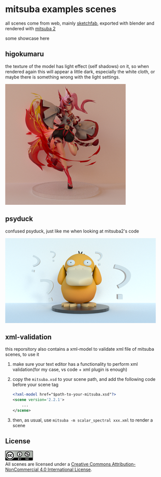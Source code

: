 # mitsuba examples scenes

all scenes come from web, mainly [sketchfab](https://sketchfab.com/), exported with blender and rendered with [mitsuba 2](https://github.com/mitsuba-renderer/mitsuba2)

some showcase here

## higokumaru

[model link]:https://sketchfab.com/3d-models/higokumaru-honkai-impact-3rd-0e903387170846f5939adaa0c277b91b

the texture of the model has light effect (self shadows) on it, so when rendered again this will appear a little dark, especially the white cloth, or maybe there is something wrong with the light settings. 

<img src="images/higokumaru.png" style="zoom:50%;" />

## psyduck

[model link]: https://sketchfab.com/3d-models/psyduck-6bd718edee504a26922000c546a455a9

confused psyduck, just like me when looking at mitsuba2's code

<img src="images/psyduck.png" style="zoom:50%;" />

## xml-validation

this reporsitory also contains a xml-model to validate xml file of mitsuba scenes, to use it

1. make sure your text editor has a functionality to perform xml validation(for my case, vs code + xml plugin is enough)

2. copy the `mitsuba.xsd` to your scene path, and add the following code before your scene tag

   ```xml
   <?xml-model href="$path-to-your-mitsuba.xsd"?>
   <scene version='2.2.1'>
       ...
   </scene>
   ```

3. then, as usual, use `mitsuba -m scalar_spectral xxx.xml` to render a scene

## License

<a rel="license" href="http://creativecommons.org/licenses/by-nc/4.0/"><img alt="Creative Commons License" style="border-width:0" src="images/88x31-20220713140959838.png" /></a><br />All scenes are licensed under a <a rel="license" href="http://creativecommons.org/licenses/by-nc/4.0/">Creative Commons Attribution-NonCommercial 4.0 International License</a>.
